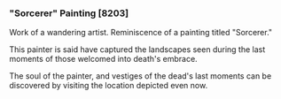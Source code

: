 ### "Sorcerer" Painting [8203]

Work of a wandering artist. Reminiscence of a painting titled "Sorcerer."

This painter is said have captured the landscapes seen during the last moments of those welcomed into death's embrace.

The soul of the painter, and vestiges of the dead's last moments can be discovered by visiting the location depicted even now.